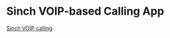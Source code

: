 # Sinch VOIP-based Calling App
<a href="https://www.sinch.com/products/apis/calling/">Sinch VOIP calling</a>
